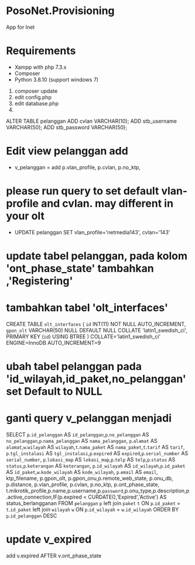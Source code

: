 # PosoNet.Provisioning
 App for Inet
# Requirements
- Xampp with php 7.3.x
- Composer
- Python 3.8.10 (support windows 7)

 1. composer update
 2. edit config.php
 3. edit database.php
 4. 

ALTER TABLE pelanggan
ADD cvlan VARCHAR(10);
ADD stb_username VARCHAR(50);
ADD stb_password VARCHAR(50);

# Edit view pelanggan add
- v_pelanggan = add p.vlan_profile, p.cvlan, p.no_ktp,

# please run query to set default vlan-profile and cvlan. may different in your olt
- UPDATE pelanggan SET vlan_profile='netmedia143', cvlan='143'

# update tabel pelanggan, pada kolom 'ont_phase_state' tambahkan ,'Registering'

# tambahkan tabel 'olt_interfaces'
CREATE TABLE `olt_interfaces` (
	`id` INT(11) NOT NULL AUTO_INCREMENT,
	`gpon_olt` VARCHAR(50) NULL DEFAULT NULL COLLATE 'latin1_swedish_ci',
	PRIMARY KEY (`id`) USING BTREE
)
COLLATE='latin1_swedish_ci'
ENGINE=InnoDB
AUTO_INCREMENT=9

# ubah tabel pelanggan pada 'id_wilayah,id_paket,no_pelanggan' set Default to NULL

# ganti query v_pelanggan menjadi
SELECT `p`.`id_pelanggan` AS `id_pelanggan`,`p`.`no_pelanggan` AS `no_pelanggan`,`p`.`nama_pelanggan` AS `nama_pelanggan`,
`p`.`alamat` AS `alamat`,`w`.`wilayah` AS `wilayah`,`t`.`nama_paket` AS `nama_paket`,`t`.`tarif` AS `tarif`,
`p`.`tgl_instalasi` AS `tgl_instalasi`,`p`.`expired` AS `expired`,`p`.`serial_number` AS `serial_number`,
`p`.`lokasi_map` AS `lokasi_map`,`p`.`telp` AS `telp`,`p`.`status` AS `status`,`p`.`keterangan` AS `keterangan`,
`p`.`id_wilayah` AS `id_wilayah`,`p`.`id_paket` AS `id_paket`,`w`.`kode_wilayah` AS `kode_wilayah`,
`p`.`email` AS `email`, ktp_filename, p.gpon_olt, p.gpon_onu,p.remote_web_state, p.onu_db, p.distance, p.vlan_profile, p.cvlan, p.no_ktp,
p.ont_phase_state, t.mikrotik_profile,p.name,p.username,p.`password`,p.onu_type,p.description,p.active_connection,IF(p.expired < CURDATE(),'Expired','Active') AS status_berlangganan
FROM `pelanggan` `p` 
left join `paket` `t` 
ON `p`.`id_paket` = `t`.`id_paket` 
left join `wilayah` `w`
ON `p`.`id_wilayah` = `w`.`id_wilayah` 
ORDER BY `p`.`id_pelanggan` DESC 

# update v_expired
add v.expired AFTER v.ont_phase_state


